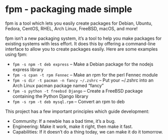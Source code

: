 # fpm - packaging made simple

fpm is a tool which lets you easily create packages for Debian, Ubuntu, Fedora,
CentOS, RHEL, Arch Linux, FreeBSD, macOS, and more!

fpm isn’t a new packaging system, it’s a tool to help you make packages for
existing systems with less effort. It does this by offering a command-line
interface to allow you to create packages easily. Here are some examples using
fpm:

- `fpm -s npm -t deb express` – Make a Debian package for the nodejs express library
- `fpm -s cpan -t rpm Fennec` – Make an rpm for the perl Fennec module
- `fpm -s dir -t pacman -n fancy ~/.zshrc` – Put your ~/.zshrc into an Arch Linux pacman package named “fancy”
- `fpm -s python -t freebsd Django` – Create a FreeBSD package containing the Python Django library
- `fpm -s rpm -t deb mysql.rpm` – Convert an rpm to deb

This project has a few important principles which guide development:

- Community: If a newbie has a bad time, it’s a bug.
- Engineering: Make it work, make it right, then make it fast.
- Capabilities: If it doesn’t do a thing today, we can make it do it tomorrow.